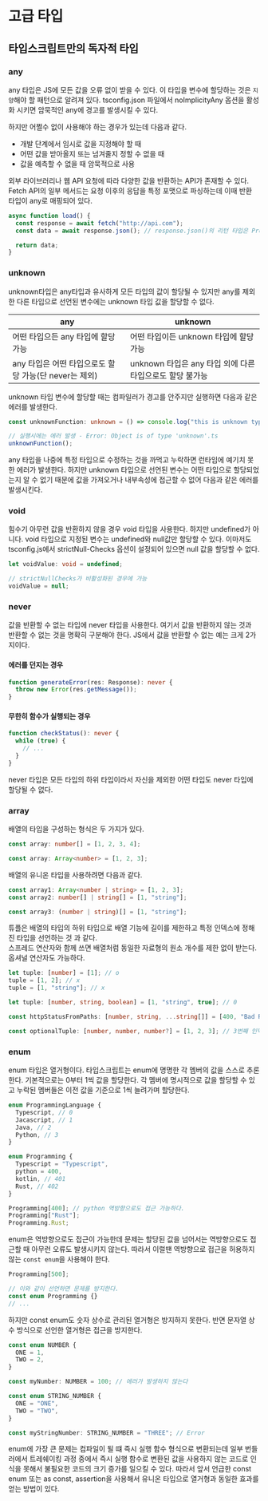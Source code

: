 # 고급 타입

## 타입스크립트만의 독자적 타입

### any

any 타입은 JS에 모든 값을 오류 없이 받을 수 있다. 이 타입을 변수에 할당하는 것은 `지양`해야 할 패턴으로 알려져 있다. tsconfig.json 파일에서 noImplicityAny 옵션을 활성화 시키면 암묵적인 any에 경고를 발생시킬 수 있다.

하지만 어쩔수 없이 사용해야 하는 경우가 있는데 다음과 같다.

- 개발 단계에서 임시로 값을 지정해야 할 때
- 어떤 값을 받아올지 또는 넘겨줄지 정할 수 없을 때
- 값을 예측할 수 없을 때 암묵적으로 사용

외부 라이브러리나 웹 API 요청에 따라 다양한 값을 반환하는 API가 존재할 수 있다.
Fetch API의 일부 메서드는 요청 이후의 응답을 특정 포맷으로 파싱하는데 이때 반환 타입이 any로 매핑되어 있다.

```ts
async function load() {
  const response = await fetch("http://api.com");
  const data = await response.json(); // response.json()의 리턴 타입은 Promise<any>로 정의되어 있다.

  return data;
}
```

### unknown

unknown타입은 any타입과 유사하게 모든 타입의 값이 할당될 수 있지만 any를 제외한 다른 타입으로 선언된 변수에는 unknown 타입 값을 할당할 수 없다.

| any                                                   | unknown                                                  |
| ----------------------------------------------------- | -------------------------------------------------------- |
| 어떤 타입으든 any 타입에 할당 가능                    | 어떤 타입이든 unknown 타입에 할당 가능                   |
| any 타입은 어떤 타입으로도 할당 가능(단 never는 제외) | unknown 타입은 any 타입 외에 다른 타입으로도 할당 불가능 |

unknown 타입 변수에 할당할 때는 컴파일러가 경고를 안주지만 실행하면 다음과 같은 에러를 발생한다.

```ts
const unknownFunction: unknown = () => console.log("this is unknown type");

// 실행시에는 에러 발생 - Error: Object is of type 'unknown'.ts
unknownFunction();
```

any 타입을 나중에 특정 타입으로 수정하는 것을 까먹고 누락하면 런타임에 예기치 못한 에러가 발생한다. 하지만 unknown 타입으로 선언된 변수는 어떤 타입으로 할당되었는지 알 수 없기 때문에 값을 가져오거나 내부속성에 접근할 수 없어 다음과 같은 에러를 발생시킨다.

### void

힘수기 아무런 값을 반환하지 않을 경우 void 타입을 사용한다. 하지만 undefined가 아니다.
void 타입으로 지정된 변수는 undefined와 null값만 할당할 수 있다. 이마저도 tsconfig.js에서 strictNull-Checks 옵션이 설정되어 있으면 null 값을 할당할 수 없다.

```ts
let voidValue: void = undefined;

// strictNullChecks가 비활성화된 경우에 가능
voidValue = null;
```

### never

값을 반환할 수 없는 타입에 never 타입을 사용한다. 여기서 값을 반환하지 않는 것과 반환할 수 없는 것을 명확히 구분해야 한다.
JS에서 값을 반환할 수 없는 예는 크게 2가지이다.

#### 에러를 던지는 경우

```ts
function generateError(res: Response): never {
  throw new Error(res.getMessage());
}
```

#### 무한히 함수가 실행되는 경우

```ts
function checkStatus(): never {
  while (true) {
    // ...
  }
}
```

never 타입은 모든 타입의 하위 타입이라서 자신을 제외한 어떤 타입도 never 타입에 할당될 수 없다.

### array

배열의 타입을 구성하는 형식은 두 가지가 있다.

```ts
const array: number[] = [1, 2, 3, 4];
```

```ts
const array: Array<number> = [1, 2, 3];
```

배열의 유니온 타입을 사용하려면 다음과 같다.

```ts
const array1: Array<number | string> = [1, 2, 3];
const array2: number[] | string[] = [1, "string"];

const array3: (number | string)[] = [1, "string"];
```

튜플은 배열의 타입의 하위 타입으로 배열 기능에 길이를 제한하고 특정 인덱스에 정해진 타입을 선언하는 것 과 같다.</br>
스프레드 연산자와 함께 쓰면 배열처럼 동일한 자료형의 원소 개수를 제한 없이 받는다. 옵셔널 연산자도 가능하다.

```ts
let tuple: [number] = [1]; // o
tuple = [1, 2]; // x
tuple = [1, "string"]; // x

let tuple: [number, string, boolean] = [1, "string", true]; // 0

const httpStatusFromPaths: [number, string, ...string[]] = [400, "Bad Request", "/users/:id", "/users/:userId", "/users/:uuid"];

const optionalTuple: [number, number, number?] = [1, 2, 3]; // 3번째 인덱스에는 해당하는 숫자형 원소가 있어도 되고 없어도 된다.
```

### enum

enum 타입은 열거형이다. 타입스크립트는 enum에 명명한 각 멤버의 값을 스스로 추론한다. 기본적으로는 0부터 1씩 값을 할당한다. 각 멤버에 명시적으로 값을 할당할 수 있고 누락된 멤버들은 이전 값을 기준으로 1씩 늘려가며 할당한다.

```ts
enum ProgrammingLanguage {
  Typescript, // 0
  Jacascript, // 1
  Java, // 2
  Python, // 3
}

enum Programming {
  Typescript = "Typescript",
  python = 400,
  kotlin, // 401
  Rust, // 402
}

Programming[400]; // python 역방향으로도 접근 가능하다.
Programming["Rust"];
Programming.Rust;
```

enum은 역방향으로도 접근이 가능한데 문제는 할당된 값을 넘어서는 역방향으로도 접근할 때 아무런 오류도 발생시키지 않는다. 따라서 이럴땐 역방향으로 접근을 허용하지 않는 `const enum`을 사용해야 한다.

```ts
Programming[500];

// 이와 같이 선언하면 문제를 방지한다.
const enum Programming {}
// ...
```

하지만 const enum도 숫자 상수로 관리된 열거형은 방지하지 못한다. 반면 문자열 상수 방식으로 선언한 열거형은 접근을 방지한다.

```ts
const enum NUMBER {
  ONE = 1,
  TWO = 2,
}

const myNumber: NUMBER = 100; // 에러가 발생하지 않는다

const enum STRING_NUMBER {
  ONE = "ONE",
  TWO = "TWO",
}

const myStringNumber: STRING_NUMBER = "THREE"; // Error
```

enum에 가장 큰 문제는 컴파일이 될 떄 즉시 실행 함수 형식으로 변환되는데 일부 번들러에서 트레쉐이킹 과정 중에서 즉시 실행 함수로 변환된 값을 사용하지 않는 코드로 인식을 못해서 불필요한 코드의 크기 증가를 일으킬 수 있다. 따라서 앞서 언급한 const enum 또는 as const, assertion을 사용해서 유니온 타입으로 열거형과 동일한 효과를 얻는 방법이 있다.
